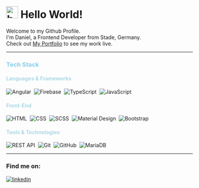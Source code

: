 <h1>
    <img width="32" height="32" style="margin: 0;" src="https://img.icons8.com/plasticine/100/bot.png" alt="bot"/>
    Hello World!
</h1>

<div style="margin: 0; padding: 0;">
    <div style="margin: 0; padding: 0;">Welcome to my Github Profile.</div>
    <div style="margin: 0; padding: 0;">I'm Daniel, a Frontend Developer from Stade, Germany.</div>
    <div style="margin: 0; padding: 0;">Check out <a target="_blank" href="https://portfolio.daniel-sinteck.de/">My Portfolio</a> to see my work live.</div>
</div>

<hr />

<h3 style="color: skyblue;">Tech Stack</h3>

<h4 style="color: lightblue;">Languages & Frameworks</h4>
<div style="display: flex; gap: 8px;">
    <img src="https://img.shields.io/badge/angular-%23DD0031.svg?style=for-the-badge&logo=angular&logoColor=white" alt="Angular"/>
    <img src="https://img.shields.io/badge/firebase-%23FFCA28.svg?style=for-the-badge&logo=firebase&logoColor=black" alt="Firebase"/>
    <img src="https://img.shields.io/badge/typescript-%23007ACC.svg?style=for-the-badge&logo=typescript&logoColor=white" alt="TypeScript"/>
    <img src="https://img.shields.io/badge/javascript-%23F7DF1E.svg?style=for-the-badge&logo=javascript&logoColor=black" alt="JavaScript"/>
</div>

<h4 style="color: lightblue;">Front-End</h4>
<div style="display: flex; gap: 8px;">
    <img src="https://img.shields.io/badge/html-%23E34F26.svg?style=for-the-badge&logo=html5&logoColor=white" alt="HTML"/>
    <img src="https://img.shields.io/badge/css-%231572B6.svg?style=for-the-badge&logo=css3&logoColor=white" alt="CSS"/>
    <img src="https://img.shields.io/badge/scss-%23CC6699.svg?style=for-the-badge&logo=sass&logoColor=white" alt="SCSS"/>
    <img src="https://img.shields.io/badge/material%20design-%23757575.svg?style=for-the-badge&logo=material-design&logoColor=white" alt="Material Design"/>
    <img src="https://img.shields.io/badge/bootstrap-%237952B3.svg?style=for-the-badge&logo=bootstrap&logoColor=white" alt="Bootstrap"/>
</div>

<h4 style="color: lightblue;">Tools & Technologies</h4>
<div style="display: flex; gap: 8px;">
    <img src="https://img.shields.io/badge/rest%20api-%2302569B.svg?style=for-the-badge&logo=swagger&logoColor=white" alt="REST API"/>
    <img src="https://img.shields.io/badge/git-%23F05032.svg?style=for-the-badge&logo=git&logoColor=white" alt="Git"/>
    <img src="https://img.shields.io/badge/github-%23181717.svg?style=for-the-badge&logo=github&logoColor=white" alt="GitHub"/>
    <img src="https://img.shields.io/badge/mariadb-%23003545.svg?style=for-the-badge&logo=mariadb&logoColor=white" alt="MariaDB"/>
</div>

<hr />

<h3>Find me on:</h3>
<a target="_blank" href="https://www.linkedin.com/in/daniel-sinteck/">
    <img alt="linkedin" src="https://img.shields.io/badge/linkedin-%230077B5.svg?style=for-the-badge&logo=linkedin&logoColor=white" />
</a>
